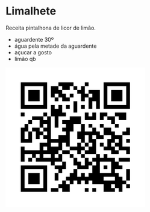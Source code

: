 # Limalhete
Receita pintalhona de licor de limão.

* aguardente 30º
* água pela metade da aguardente
* açucar a gosto
* limão qb

![QR Code](https://raw.githubusercontent.com/pintalhao/limalhete/main/qr_limalhete.png)
